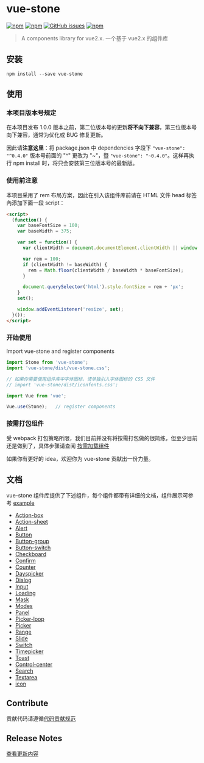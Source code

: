 # vue-stone
[![npm](https://img.shields.io/npm/v/vue-stone.svg?style=flat-square)](https://www.npmjs.com/package/vue-stone)
[![npm](https://img.shields.io/npm/dm/vue-stone.svg?style=flat-square)](https://www.npmjs.com/package/vue-stone)
[![GitHub issues](https://img.shields.io/github/issues/JD-Smart-FE/vue-stone.svg?style=flat-square)](https://github.com/JD-Smart-FE/vue-stone/issues)
[![npm](https://img.shields.io/npm/l/vue-stone.svg?style=flat-square)](https://github.com/JD-Smart-FE/vue-stone/blob/master/LICENSE)
> A components library for vue2.x. 一个基于 vue2.x 的组件库


## 安装

```
npm install --save vue-stone
```

## 使用

### 本项目版本号规定

在本项目发布 1.0.0 版本之前，第二位版本号的更新**将不向下兼容**，第三位版本号向下兼容，通常为优化或 BUG 修复更新。

因此请**注意这里**：将 package.json 中 dependencies 字段下 `"vue-stone": "^0.4.0"` 版本号前面的 "^" 更改为 "~"，暨 `"vue-stone": "~0.4.0"`。这样再执行 npm install 时，将只会安装第三位版本号的最新版。

### 使用前注意
本项目采用了 rem 布局方案，因此在引入该组件库前请在 HTML 文件 head 标签內添加下面一段 script：

```html
<script>
  (function() {
    var baseFontSize = 100;
    var baseWidth = 375;

    var set = function() {
      var clientWidth = document.documentElement.clientWidth || window.innerWidth;

      var rem = 100;
      if (clientWidth != baseWidth) {
        rem = Math.floor(clientWidth / baseWidth * baseFontSize);
      }

      document.querySelector('html').style.fontSize = rem + 'px';
    }
    set();

    window.addEventListener('resize', set);
  }());
</script>
```

### 开始使用

Import vue-stone and register components

```js
import Stone from 'vue-stone';
import 'vue-stone/dist/vue-stone.css';

// 如果你需要使用组件库中字体图标，请单独引入字体图标的 CSS 文件
// import 'vue-stone/dist/iconfonts.css';

import Vue from 'vue';

Vue.use(Stone);   // register components
```

### 按需打包组件

受 webpack 打包策略所限，我们目前并没有将按需打包做的很简练，但至少目前还是做到了，具体步骤请查阅 [按需加载组件](https://github.com/JD-Smart-FE/vue-stone/blob/master/wiki/how-to-build-by-deps-in-project.md)

如果你有更好的 idea，欢迎你为 vue-stone 贡献出一份力量。


## 文档
vue-stone 组件库提供了下述组件，每个组件都带有详细的文档，组件展示可参考 [example](https://jd-smart-fe.github.io/vue-stone/)

- [Action-box](https://github.com/JD-Smart-FE/vue-stone/blob/master/wiki/doc-action-box.md)
- [Action-sheet](https://github.com/JD-Smart-FE/vue-stone/blob/master/wiki/doc-action-sheet.md)
- [Alert](https://github.com/JD-Smart-FE/vue-stone/blob/master/wiki/doc-alert.md)
- [Button](https://github.com/JD-Smart-FE/vue-stone/blob/master/wiki/doc-button.md)
- [Button-group](https://github.com/JD-Smart-FE/vue-stone/blob/master/wiki/doc-button-group.md)
- [Button-switch](https://github.com/JD-Smart-FE/vue-stone/blob/master/wiki/doc-button-switch.md)
- [Checkboard](https://github.com/JD-Smart-FE/vue-stone/blob/master/wiki/doc-checkboard.md)
- [Confirm](https://github.com/JD-Smart-FE/vue-stone/blob/master/wiki/doc-confirm.md)
- [Counter](https://github.com/JD-Smart-FE/vue-stone/blob/master/wiki/doc-counter.md)
- [Dayspicker](https://github.com/JD-Smart-FE/vue-stone/blob/master/wiki/doc-dayspicker.md)
- [Dialog](https://github.com/JD-Smart-FE/vue-stone/blob/master/wiki/doc-dialog.md)
- [Input](https://github.com/JD-Smart-FE/vue-stone/blob/master/wiki/doc-input.md)
- [Loading](https://github.com/JD-Smart-FE/vue-stone/blob/master/wiki/doc-loading.md)
- [Mask](https://github.com/JD-Smart-FE/vue-stone/blob/master/wiki/doc-mask.md)
- [Modes](https://github.com/JD-Smart-FE/vue-stone/blob/master/wiki/doc-modes.md)
- [Panel](https://github.com/JD-Smart-FE/vue-stone/blob/master/wiki/doc-panel.md)
- [Picker-loop](https://github.com/JD-Smart-FE/vue-stone/blob/master/wiki/doc-picker-loop.md)
- [Picker](https://github.com/JD-Smart-FE/vue-stone/blob/master/wiki/doc-picker.md)
- [Range](https://github.com/JD-Smart-FE/vue-stone/blob/master/wiki/doc-range.md)
- [Slide](https://github.com/JD-Smart-FE/vue-stone/blob/master/wiki/doc-slide.md)
- [Switch](https://github.com/JD-Smart-FE/vue-stone/blob/master/wiki/doc-switch.md)
- [Timepicker](https://github.com/jd-smart-fe/vue-stone/blob/master/wiki/doc-timepicker.md)
- [Toast](https://github.com/JD-Smart-FE/vue-stone/blob/master/wiki/doc-toast.md)
- [Control-center](https://github.com/JD-Smart-FE/vue-stone/blob/master/wiki/doc-control-center.md)
- [Search](https://github.com/JD-Smart-FE/vue-stone/blob/master/wiki/doc-search.md)
- [Textarea](https://github.com/JD-Smart-FE/vue-stone/blob/master/wiki/doc-textarea.md)
- [icon](https://github.com/JD-Smart-FE/vue-stone/blob/next/wiki/doc-icon.md)
## Contribute

贡献代码请遵循[代码贡献规范](https://github.com/JD-Smart-FE/vue-stone/blob/master/wiki/contribute-guide.md)

## Release Notes

[查看更新内容](https://github.com/JD-Smart-FE/vue-stone/releases)
